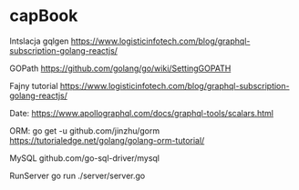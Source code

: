 # capBook

Intslacja gqlgen
https://www.logisticinfotech.com/blog/graphql-subscription-golang-reactjs/

GOPath
https://github.com/golang/go/wiki/SettingGOPATH

Fajny tutorial
https://www.logisticinfotech.com/blog/graphql-subscription-golang-reactjs/

Date:
https://www.apollographql.com/docs/graphql-tools/scalars.html

ORM:
go get -u github.com/jinzhu/gorm
https://tutorialedge.net/golang/golang-orm-tutorial/

MySQL
github.com/go-sql-driver/mysql

RunServer
go run ./server/server.go